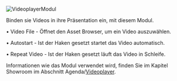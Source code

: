 ![VideoplayerModul](../img/Manager/Module/Videoplayer_Module.PNG) 

Binden sie Videos in ihre Präsentation ein, mit diesem Modul.

•    Video File - Öffnet den Asset Browser, um ein Video auszuwählen. 



•    Autostart - Ist der Haken gesetzt startet das Video automatisch. 



•    Repeat Video - Ist der Haken gesetzt läuft das Video in Schleife. 


Informationen wie das Modul verwendet wird, finden Sie im Kapitel Showroom im Abschnitt Agenda/[Videoplayer](../../agendaalternate/#videoplayer).

